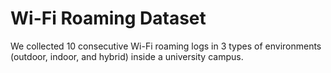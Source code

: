 # Wi-Fi Roaming Dataset
We collected 10 consecutive Wi-Fi roaming logs in 3 types of environments (outdoor, indoor, and hybrid) inside a university campus. 
